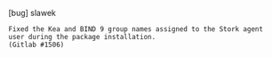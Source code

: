[bug] slawek

    Fixed the Kea and BIND 9 group names assigned to the Stork agent
    user during the package installation.
    (Gitlab #1506)
